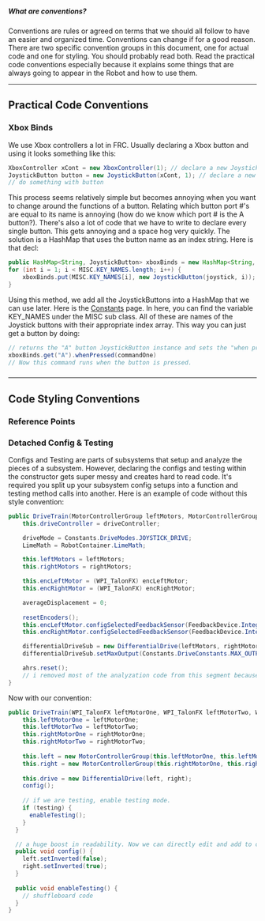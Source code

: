 ##### What are conventions?
Conventions are rules or agreed on terms that we should all follow to have an easier and organized time. Conventions can change if for a good reason.    
There are two specific convention groups in this document, one for actual code and one for styling. You should probably read both. Read the practical code conventions especially because it explains some things that are always going to appear in the Robot and how to use them.
___
## Practical Code Conventions
### Xbox Binds
We use Xbox controllers a lot in FRC. Usually declaring a Xbox button and using it looks something like this:    
```java
XboxController xCont = new XboxController(1); // declare a new Joystick on port 1 (check Driver Station page to find port #)
JoystickButton button = new JoystickButton(xCont, 1); // declare a new button on xCont on button port 1
// do something with button
```
This process seems relatively simple but becomes annoying when you want to change around the functions of a button. Relating which button port #'s are equal to its name is annoying (how do we know which port # is the A button?). There's also a lot of code that we have to write to declare every single button. This gets annoying and a space hog very quickly. The solution is a HashMap that uses the button name as an index string. Here is that decl:
```java
public HashMap<String, JoystickButton> xboxBinds = new HashMap<String, JoystickButton>();
for (int i = 1; i < MISC.KEY_NAMES.length; i++) {
    xboxBinds.put(MISC.KEY_NAMES[i], new JoystickButton(joystick, i));
}
```
Using this method, we add all the JoystickButtons into a HashMap that we can use later. Here is the [Constants](https://github.com/Aidan747/FRC-Offseason-2022/blob/in-dev/src/main/java/frc/robot/Constants.java) page. In here, you can find the variable KEY_NAMES under the MISC sub class. All of these are names of the Joystick buttons with their appropriate index array. This way you can just get a button by doing:
```java 
// returns the "A" button JoystickButton instance and sets the "when pressed" method to a command.
xboxBinds.get("A").whenPressed(commandOne) 
// Now this command runs when the button is pressed.
```

### 


___
## Code Styling Conventions
### Reference Points

### Detached Config & Testing
Configs and Testing are parts of subsystems that setup and analyze the pieces of a subsystem. However, declaring the configs and testing within the constructor gets super messy and creates hard to read code. It's required you split up your subsystem config setups into a function and testing method calls into another. Here is an example of code without this style convention:
```java
public DriveTrain(MotorControllerGroup leftMotors, MotorControllerGroup rightMotors, Joystick driveController, MotorController encLeftMotor, MotorController encRightMotor) {
    this.driveController = driveController;

    driveMode = Constants.DriveModes.JOYSTICK_DRIVE;
    LimeMath = RobotContainer.LimeMath;

    this.leftMotors = leftMotors;
    this.rightMotors = rightMotors;

    this.encLeftMotor = (WPI_TalonFX) encLeftMotor;
    this.encRightMotor = (WPI_TalonFX) encRightMotor;

    averageDisplacement = 0;
    
    resetEncoders();
    this.encLeftMotor.configSelectedFeedbackSensor(FeedbackDevice.IntegratedSensor);
    this.encRightMotor.configSelectedFeedbackSensor(FeedbackDevice.IntegratedSensor); // note the configs

    differentialDriveSub = new DifferentialDrive(leftMotors, rightMotors);
    differentialDriveSub.setMaxOutput(Constants.DriveConstants.MAX_OUTPUT); // more configs

    ahrs.reset();
    // i removed most of the analyzation code from this segment because it is really long..
}
```    

Now with our convention:
```java
public DriveTrain(WPI_TalonFX leftMotorOne, WPI_TalonFX leftMotorTwo, WPI_TalonFX rightMotorOne, WPI_TalonFX rightMotorTwo) {
    this.leftMotorOne = leftMotorOne;
    this.leftMotorTwo = leftMotorTwo;
    this.rightMotorOne = rightMotorOne;
    this.rightMotorTwo = rightMotorTwo;
    
    this.left = new MotorControllerGroup(this.leftMotorOne, this.leftMotorTwo);
    this.right = new MotorControllerGroup(this.rightMotorOne, this.rightMotorTwo);
    
    this.drive = new DifferentialDrive(left, right);
    config();
    
    // if we are testing, enable testing mode.
    if (testing) {
      enableTesting();
    }    
  } 

  // a huge boost in readability. Now we can directly edit and add to configs instead of doing it in the constructor.
  public void config() {
    left.setInverted(false);
    right.setInverted(true);
  }
  
  public void enableTesting() {
    // shuffleboard code
  }
}
```
